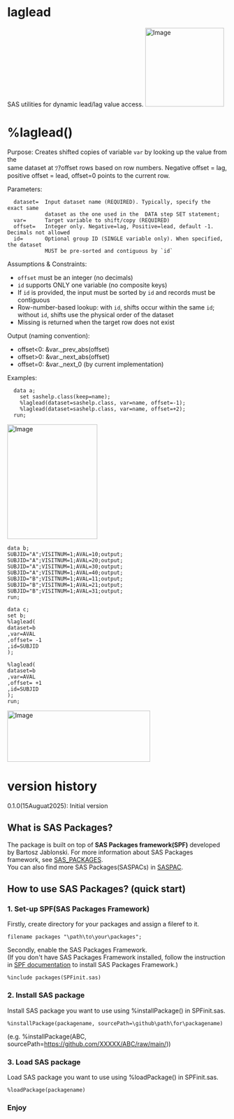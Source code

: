 # laglead
SAS utilities for dynamic lead/lag value access.
<img width="180" height="180" alt="Image" src="https://github.com/user-attachments/assets/4fdc3e81-4584-4b0a-a285-2bae2f252f58" />

# %laglead()
Purpose:
  Creates shifted copies of variable `var` by looking up the value from the  
  same dataset at ﾂｱoffset rows  based on row numbers. Negative offset = lag,  
  positive offset = lead, offset=0 points to the current row.  

Parameters:  
~~~text
  dataset=  Input dataset name (REQUIRED). Typically, specify the exact same  
            dataset as the one used in the  DATA step SET statement;  
  var=      Target variable to shift/copy (REQUIRED)  
  offset=   Integer only. Negative=lag, Positive=lead, default -1. Decimals not allowed  
  id=       Optional group ID (SINGLE variable only). When specified, the dataset  
            MUST be pre-sorted and contiguous by `id`
~~~

Assumptions & Constraints:  
  - `offset` must be an integer (no decimals)  
  - `id` supports ONLY one variable (no composite keys)  
  - If `id` is provided, the input must be sorted by `id` and records must be contiguous  
  - Row-number-based lookup: with `id`, shifts occur within the same `id`;  
    without `id`, shifts use the physical order of the dataset  
  - Missing is returned when the target row does not exist  

Output (naming convention):  
  - offset<0:  &var._prev_abs(offset)  
  - offset>0:  &var._next_abs(offset)  
  - offset=0:  &var._next_0 (by current implementation)  

Examples:  
~~~sas
  data a;
    set sashelp.class(keep=name);
    %laglead(dataset=sashelp.class, var=name, offset=-1);
    %laglead(dataset=sashelp.class, var=name, offset=+2);
  run;
~~~

<img width="206" height="262" alt="Image" src="https://github.com/user-attachments/assets/9da12ef9-0e27-4ace-9838-08b01b1e3be8" />

~~~sas
data b;
SUBJID="A";VISITNUM=1;AVAL=10;output;
SUBJID="A";VISITNUM=1;AVAL=20;output;
SUBJID="A";VISITNUM=1;AVAL=30;output;
SUBJID="A";VISITNUM=1;AVAL=40;output;
SUBJID="B";VISITNUM=1;AVAL=11;output;
SUBJID="B";VISITNUM=1;AVAL=21;output;
SUBJID="B";VISITNUM=1;AVAL=31;output;
run;

data c;
set b;
%laglead(
dataset=b
,var=AVAL
,offset= -1
,id=SUBJID
);

%laglead(
dataset=b
,var=AVAL
,offset= +1
,id=SUBJID
);
run;
~~~

<img width="327" height="117" alt="Image" src="https://github.com/user-attachments/assets/172b32fa-55a3-4ebd-af2d-1e03e4066252" />

# version history<br>
0.1.0(15Auguat2025): Initial version<br>

## What is SAS Packages?  
The package is built on top of **SAS Packages framework(SPF)** developed by Bartosz Jablonski.
For more information about SAS Packages framework, see [SAS_PACKAGES](https://github.com/yabwon/SAS_PACKAGES).  
You can also find more SAS Packages(SASPACs) in [SASPAC](https://github.com/SASPAC).

## How to use SAS Packages? (quick start)
### 1. Set-up SPF(SAS Packages Framework)
Firstly, create directory for your packages and assign a fileref to it.
~~~sas      
filename packages "\path\to\your\packages";
~~~
Secondly, enable the SAS Packages Framework.  
(If you don't have SAS Packages Framework installed, follow the instruction in [SPF documentation](https://github.com/yabwon/SAS_PACKAGES/tree/main/SPF/Documentation) to install SAS Packages Framework.)  
~~~sas      
%include packages(SPFinit.sas)
~~~  
### 2. Install SAS package  
Install SAS package you want to use using %installPackage() in SPFinit.sas.
~~~sas      
%installPackage(packagename, sourcePath=\github\path\for\packagename)
~~~
(e.g. %installPackage(ABC, sourcePath=https://github.com/XXXXX/ABC/raw/main/))  
### 3. Load SAS package  
Load SAS package you want to use using %loadPackage() in SPFinit.sas.
~~~sas      
%loadPackage(packagename)
~~~
### Enjoy
